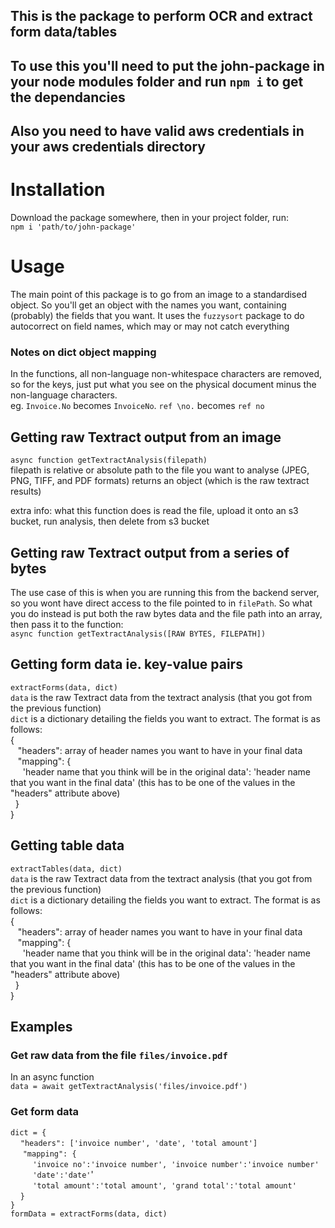 ## This is the package to perform OCR and extract form data/tables
## To use this you'll need to put the john-package in your node modules folder and run `npm i` to get the dependancies
## Also you need to have valid aws credentials in your aws credentials directory

# Installation
Download the package somewhere, then in your project folder, run: \
`npm i 'path/to/john-package'`

# Usage
The main point of this package is to go from an image to a standardised object. So you'll get an object with the names you want, containing (probably) the fields that you want. It uses the `fuzzysort` package to do autocorrect on field names, which may or may not catch everything

### Notes on dict object mapping
In the functions, all non-language non-whitespace characters are removed, so for the keys, just put what you see on the physical document minus the non-language characters.\
eg. `Invoice.No` becomes `InvoiceNo`. `ref \no.` becomes `ref no`

## Getting raw Textract output from an image
`async function getTextractAnalysis(filepath)`\
filepath is relative or absolute path to the file you want to analyse (JPEG, PNG, TIFF, and PDF formats)
returns an object (which is the raw textract results)

extra info: what this function does is read the file, upload it onto an s3 bucket, run analysis, then delete from s3 bucket

## Getting raw Textract output from a series of bytes
The use case of this is when you are running this from the backend server, so you wont have direct access to the file pointed to in `filePath`. So what you do instead is put both the raw bytes data and the file path into an array, then pass it to the function:\
`async function getTextractAnalysis([RAW BYTES, FILEPATH])`

## Getting form data ie. key-value pairs
`extractForms(data, dict)`\
`data` is the raw Textract data from the textract analysis (that you got from the previous function)\
`dict` is a dictionary detailing the fields you want to extract. The format is as follows:\
{\
    &nbsp;&nbsp; "headers": array of header names you want to have in your final data\
    &nbsp;&nbsp; "mapping": {\
    &nbsp;&nbsp;&nbsp;&nbsp;    'header name that you think will be in the original data': 'header name that you want in the final data' (this has to be one of the values in the "headers" attribute above)\
    &nbsp;&nbsp;}\
}

## Getting table data
`extractTables(data, dict)`\
`data` is the raw Textract data from the textract analysis (that you got from the previous function)\
`dict` is a dictionary detailing the fields you want to extract. The format is as follows:\
{\
    &nbsp;&nbsp; "headers": array of header names you want to have in your final data\
    &nbsp;&nbsp; "mapping": {\
    &nbsp;&nbsp;&nbsp;&nbsp;    'header name that you think will be in the original data': 'header name that you want in the final data' (this has to be one of the values in the "headers" attribute above)\
    &nbsp;&nbsp;}\
}


## Examples
### Get raw data from the file `files/invoice.pdf`
In an async function\
`data = await getTextractAnalysis('files/invoice.pdf')`

### Get form data
`dict = {`\
&nbsp;&nbsp;&nbsp;&nbsp;`"headers": ['invoice number', 'date', 'total amount']`\
&nbsp;&nbsp;&nbsp;&nbsp; `"mapping": {`\
&nbsp;&nbsp;&nbsp;&nbsp;&nbsp;&nbsp;&nbsp;&nbsp; `'invoice no':'invoice number', 'invoice number':'invoice number'`\
&nbsp;&nbsp;&nbsp;&nbsp;&nbsp;&nbsp;&nbsp;&nbsp; `'date':'date'`'\
&nbsp;&nbsp;&nbsp;&nbsp;&nbsp;&nbsp;&nbsp;&nbsp; `'total amount':'total amount', 'grand total':'total amount'`\
&nbsp;&nbsp;&nbsp;&nbsp;`}`\
`}`\
`formData = extractForms(data, dict)`
